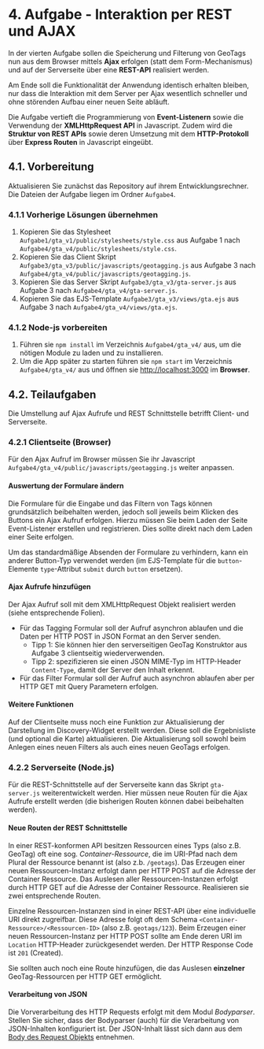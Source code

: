# 4. Aufgabe - Interaktion per REST und AJAX
In der vierten Aufgabe sollen die Speicherung und Filterung von GeoTags nun aus dem Browser mittels **Ajax** erfolgen (statt dem Form-Mechanismus) und auf der Serverseite über eine **REST-API** realisiert werden.

Am Ende soll die Funktionalität der Anwendung identisch erhalten bleiben, nur dass die Interaktion mit dem Server per Ajax wesentlich schneller und ohne störenden Aufbau einer neuen Seite abläuft.

Die Aufgabe vertieft die Programmierung von **Event-Listenern** sowie die Verwendung der **XMLHttpRequest API** in Javascript. Zudem wird die **Struktur von REST APIs** sowie deren Umsetzung mit dem **HTTP-Protokoll** über **Express Routen** in Javascript eingeübt.

## 4.1. Vorbereitung
Aktualisieren Sie zunächst das Repository auf ihrem Entwicklungsrechner. Die Dateien der Aufgabe liegen im Ordner `Aufgabe4`.

### 4.1.1 Vorherige Lösungen übernehmen
1. Kopieren Sie das Stylesheet `Aufgabe1/gta_v1/public/stylesheets/style.css` aus Aufgabe 1 nach `Aufgabe4/gta_v4/public/stylesheets/style.css`.
2. Kopieren Sie das Client Skript `Aufgabe3/gta_v3/public/javascripts/geotagging.js` aus Aufgabe 3 nach `Aufgabe4/gta_v4/public/javascripts/geotagging.js`.
3. Kopieren Sie das Server Skript `Aufgabe3/gta_v3/gta-server.js` aus Aufgabe 3 nach `Aufgabe4/gta_v4/gta-server.js`.
4. Kopieren Sie das EJS-Template `Aufgabe3/gta_v3/views/gta.ejs` aus Aufgabe 3 nach `Aufgabe4/gta_v4/views/gta.ejs`.

### 4.1.2 Node-js vorbereiten
1. Führen sie `npm install` im Verzeichnis `Aufgabe4/gta_v4/` aus, um die nötigen Module zu laden und zu installieren.
2. Um die App später zu starten führen sie `npm start` im Verzeichnis `Aufgabe4/gta_v4/` aus und öffnen sie [http://localhost:3000](http://localhost:3000) im **Browser**.

## 4.2. Teilaufgaben
Die Umstellung auf Ajax Aufrufe und REST Schnittstelle betrifft Client- und Serverseite.

### 4.2.1 Clientseite (Browser)
Für den Ajax Aufruf im Browser müssen Sie ihr Javascript `Aufgabe4/gta_v4/public/javascripts/geotagging.js` weiter anpassen.

#### Auswertung der Formulare ändern
Die Formulare für die Eingabe und das Filtern von Tags können grundsätzlich beibehalten werden, jedoch soll jeweils beim Klicken des Buttons ein Ajax Aufruf erfolgen. Hierzu müssen Sie beim Laden der Seite Event-Listener erstellen und registrieren. Dies sollte direkt nach dem Laden einer Seite erfolgen.

Um das standardmäßige Absenden der Formulare zu verhindern, kann ein anderer Button-Typ verwendet werden (im EJS-Template für die `button`- Elemente `type`-Attribut `submit` durch `button` ersetzen).

#### Ajax Aufrufe hinzufügen
Der Ajax Aufruf soll mit dem XMLHttpRequest Objekt realisiert werden (siehe entsprechende Folien).

- Für das Tagging Formular soll der Aufruf asynchron ablaufen und die Daten per HTTP POST in JSON Format an den Server senden.
    - Tipp 1: Sie können hier den serverseitigen GeoTag Konstruktor aus Aufgabe 3 clientseitig wiederverwenden.
    - Tipp 2: spezifizieren sie einen JSON MIME-Typ im HTTP-Header `Content-Type`, damit der Server den Inhalt erkennt.
- Für das Filter Formular soll der Aufruf auch asynchron ablaufen aber per HTTP GET mit Query Parametern erfolgen.

#### Weitere Funktionen
Auf der Clientseite muss noch eine Funktion zur Aktualisierung der Darstellung im Discovery-Widget erstellt werden. Diese soll die Ergebnisliste (und optional die Karte) aktualisieren. Die Aktualisierung soll sowohl beim Anlegen eines neuen Filters als auch eines neuen GeoTags erfolgen.

### 4.2.2 Serverseite (Node.js)
Für die REST-Schnittstelle auf der Serverseite kann das Skript `gta-server.js` weiterentwickelt werden. Hier müssen neue Routen für die Ajax Aufrufe erstellt werden (die bisherigen Routen können dabei beibehalten werden).

#### Neue Routen der REST Schnittstelle
In einer REST-konformen API besitzen Ressourcen eines Typs (also z.B. GeoTag) oft eine sog. *Container-Ressource*, die im URI-Pfad nach dem Plural der Ressource benannt ist (also z.b. `/geotags`). Das Erzeugen einer neuen Ressourcen-Instanz erfolgt dann per HTTP POST auf die Adresse der Container Ressource. Das Auslesen aller Ressourcen-Instanzen erfolgt durch HTTP GET auf die Adresse der Container Ressource. Realisieren sie zwei entsprechende Routen.

Einzelne Ressourcen-Instanzen sind in einer REST-API über eine individuelle URI direkt zugreifbar. Diese Adresse folgt oft dem Schema `<Container-Ressource>/<Ressourcen-ID>` (also z.B. `geotags/123`). Beim Erzeugen einer neuen Ressourcen-Instanz per HTTP POST sollte am Ende deren URI im `Location` HTTP-Header zurückgesendet werden. Der HTTP Response Code ist `201` (Created).

Sie sollten auch noch eine Route hinzufügen, die das Auslesen **einzelner** GeoTag-Ressourcen per HTTP GET ermöglicht.

#### Verarbeitung von JSON
Die Vorverarbeitung des HTTP Requests erfolgt mit dem Modul *Bodyparser*. Stellen Sie sicher, dass der Bodyparser (auch) für die Verarbeitung von JSON-Inhalten konfiguriert ist. Der JSON-Inhalt lässt sich dann aus dem [Body des Request Objekts](http://expressjs.com/de/4x/api.html#req.body) entnehmen.
